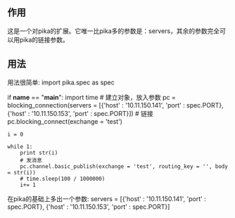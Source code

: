 ## 作用
这是一个对pika的扩展。它唯一比pika多的参数是：servers，其余的参数完全可以用pika的链接参数。

## 用法
用法很简单:
import pika.spec as spec

if  __name__ == "__main__":
    import time
    # 建立对象，放入参数
    pc = blocking_connection(servers = [{'host' : '10.11.150.141', 'port' : spec.PORT}, {'host' : '10.11.150.153', 'port' : spec.PORT}])
    # 链接
    pc.blocking_connect(exchange = 'test')

    i = 0
   
    while 1:
        print str(i)
        # 发消息
        pc.channel.basic_publish(exchange = 'test', routing_key = '', body = str(i))
        # time.sleep(100 / 1000000)
        i+= 1
   

在pika的基础上多出一个参数:
servers = [{'host' : '10.11.150.141', 'port' : spec.PORT}, {'host' : '10.11.150.153', 'port' : spec.PORT}]


## 


